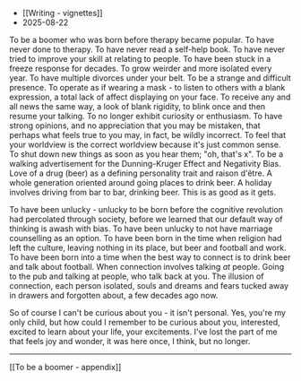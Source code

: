 - [[Writing - vignettes]]
- 2025-08-22

To be a boomer who was born before therapy became popular. To have never done to therapy. To have never read a self-help book. To have never tried to improve your skill at relating to people. To have been stuck in a freeze response for decades. To grow weirder and more isolated every year. To have multiple divorces under your belt. To be a strange and difficult presence. To operate as if wearing a mask - to listen to others with a blank expression, a total lack of affect displaying on your face. To receive any and all news the same way, a look of blank rigidity, to blink once and then resume your talking. To no longer exhibit curiosity or enthusiasm. To have strong opinions, and no appreciation that you may be mistaken, that perhaps what feels true to you may, in fact, be wildly incorrect. To feel that your worldview is the correct worldview because it's just common sense. To shut down new things as soon as you hear them; "oh, that's x". To be a walking advertisement for the Dunning-Kruger Effect and Negativity Bias. Love of a drug (beer) as a defining personality trait and raison d'être. A whole generation oriented around going places to drink beer. A holiday involves driving from bar to bar, drinking beer. This is as good as it gets. 

To have been unlucky - unlucky to be born before the cognitive revolution had percolated through society, before we learned that our default way of thinking is awash with bias. To have been unlucky to not have marriage counselling as an option. To have been born in the time when religion had left the culture, leaving nothing in its place, but beer and football and work. To have been born into a time when the best way to connect is to drink beer and talk about football. When connection involves talking *at* people. Going to the pub and talking at people, who talk back at you. The illusion of connection, each person isolated, souls and dreams and fears tucked away in drawers and forgotten about, a few decades ago now.

So of course I can't be curious about you - it isn't personal. Yes, you're my only child, but how could I remember to be curious about you, interested, excited to learn about your life, your excitements. I've lost the part of me that feels joy and wonder, it was here once, I think, but no longer.

---
[[To be a boomer - appendix]]
